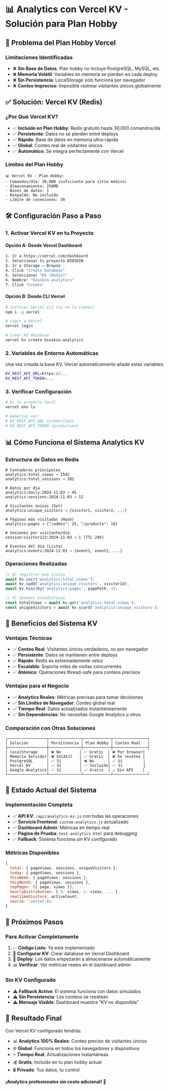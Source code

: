 # 📊 Analytics con Vercel KV - Solución para Plan Hobby

## 🚨 **Problema del Plan Hobby Vercel**

### **Limitaciones Identificadas**
- ❌ **Sin Base de Datos**: Plan hobby no incluye PostgreSQL, MySQL, etc.
- ❌ **Memoria Volátil**: Variables en memoria se pierden en cada deploy
- ❌ **Sin Persistencia**: LocalStorage solo funciona por navegador
- ❌ **Conteo Impreciso**: Imposible rastrear visitantes únicos globalmente

## ✅ **Solución: Vercel KV (Redis)**

### **¿Por Qué Vercel KV?**
- ✅ **Incluido en Plan Hobby**: Redis gratuito hasta 30,000 comandos/día
- ✅ **Persistente**: Datos no se pierden entre deploys
- ✅ **Rápido**: Base de datos en memoria ultra-rápida
- ✅ **Global**: Conteo real de visitantes únicos
- ✅ **Automático**: Se integra perfectamente con Vercel

### **Límites del Plan Hobby**
```
📊 Vercel KV - Plan Hobby:
- Comandos/día: 30,000 (suficiente para sitio médico)
- Almacenamiento: 256MB 
- Bases de datos: 1
- Respaldo: No incluido
- Límite de conexiones: 30
```

## 🛠️ **Configuración Paso a Paso**

### **1. Activar Vercel KV en tu Proyecto**

#### **Opción A: Desde Vercel Dashboard**
```bash
1. Ir a https://vercel.com/dashboard
2. Seleccionar tu proyecto BIOSKIN
3. Ir a Storage → Browse
4. Click "Create Database"
5. Seleccionar "KV (Redis)"
6. Nombre: "bioskin-analytics"
7. Click "Create"
```

#### **Opción B: Desde CLI Vercel**
```bash
# Instalar Vercel CLI (si no lo tienes)
npm i -g vercel

# Login a Vercel
vercel login

# Crear KV database
vercel kv create bioskin-analytics
```

### **2. Variables de Entorno Automáticas**
Una vez creada la base KV, Vercel automáticamente añade estas variables:
```bash
KV_REST_API_URL=https://...
KV_REST_API_TOKEN=...
```

### **3. Verificar Configuración**
```bash
# En tu proyecto local
vercel env ls

# Deberías ver:
# KV_REST_API_URL (production)
# KV_REST_API_TOKEN (production)
```

## 📊 **Cómo Funciona el Sistema Analytics KV**

### **Estructura de Datos en Redis**
```redis
# Contadores principales
analytics:total_views → 1542
analytics:total_sessions → 382

# Datos por día
analytics:daily:2024-11-03 → 45
analytics:sessions:2024-11-03 → 12

# Visitantes únicos (Set)
analytics:unique_visitors → {visitor1, visitor2, ...}

# Páginas más visitadas (Hash)
analytics:pages → {"/admin": 25, "/products": 18}

# Sesiones por visitante/día
session:visitor123:2024-11-03 → 1 (TTL 24h)

# Eventos del día (Lista)
analytics:events:2024-11-03 → [event1, event2, ...]
```

### **Operaciones Realizadas**
```javascript
// Al registrar una visita
await kv.incr('analytics:total_views');
await kv.sadd('analytics:unique_visitors', visitorId);
await kv.hincrby('analytics:pages', pagePath, 1);

// Al obtener estadísticas
const totalViews = await kv.get('analytics:total_views');
const uniqueVisitors = await kv.scard('analytics:unique_visitors');
```

## 🎯 **Beneficios del Sistema KV**

### **Ventajas Técnicas**
- ✅ **Conteo Real**: Visitantes únicos verdaderos, no por navegador
- ✅ **Persistente**: Datos se mantienen entre deploys
- ✅ **Rápido**: Redis es extremadamente veloz
- ✅ **Escalable**: Soporta miles de visitas concurrentes
- ✅ **Atómico**: Operaciones thread-safe para conteos precisos

### **Ventajas para el Negocio**
- ✅ **Analytics Reales**: Métricas precisas para tomar decisiones
- ✅ **Sin Límites de Navegador**: Conteo global real
- ✅ **Tiempo Real**: Datos actualizados instantáneamente
- ✅ **Sin Dependencias**: No necesitas Google Analytics u otros

### **Comparación con Otras Soluciones**
```
┌─────────────────┬──────────────┬────────────┬───────────────┐
│ Solución        │ Persistencia │ Plan Hobby │ Conteo Real   │
├─────────────────┼──────────────┼────────────┼───────────────┤
│ localStorage    │ ❌ No        │ ✅ Gratis  │ ❌ Por browser│
│ Memoria Servidor│ ❌ Volátil   │ ✅ Gratis  │ ❌ Se resetea │
│ PostgreSQL      │ ✅ Sí        │ ❌ No      │ ✅ Sí         │
│ Vercel KV       │ ✅ Sí        │ ✅ Incluido│ ✅ Sí         │
│ Google Analytics│ ✅ Sí        │ ✅ Gratis  │ ⚠️ Sin API    │
└─────────────────┴──────────────┴────────────┴───────────────┘
```

## 🚀 **Estado Actual del Sistema**

### **Implementación Completa**
- ✅ **API KV**: `/api/analytics-kv.js` con todas las operaciones
- ✅ **Servicio Frontend**: `custom-analytics.js` actualizado  
- ✅ **Dashboard Admin**: Métricas en tiempo real
- ✅ **Página de Prueba**: `test-analytics.html` para debugging
- ✅ **Fallback**: Sistema funciona sin KV configurado

### **Métricas Disponibles**
```javascript
{
  total: { pageViews, sessions, uniqueVisitors },
  today: { pageViews, sessions },
  thisWeek: { pageViews, sessions },
  thisMonth: { pageViews, sessions },
  topPages: [{ page, views }],
  hourlyDistribution: { 0: views, 1: views, ... },
  realtimeVisitors: activeCount,
  source: 'vercel-kv'
}
```

## 📝 **Próximos Pasos**

### **Para Activar Completamente**
1. ✅ **Código Listo**: Ya está implementado
2. 🔄 **Configurar KV**: Crear database en Vercel Dashboard
3. 🚀 **Deploy**: Los datos empezarán a almacenarse automáticamente
4. 📊 **Verificar**: Ver métricas reales en el dashboard admin

### **Sin KV Configurado**
- ⚠️ **Fallback Activo**: El sistema funciona con datos simulados
- ⚠️ **Sin Persistencia**: Los conteos se resetean
- ⚠️ **Mensaje Visible**: Dashboard muestra "KV no disponible"

## 🎉 **Resultado Final**

Con Vercel KV configurado tendrás:
- 📊 **Analytics 100% Reales**: Conteo preciso de visitantes únicos
- 🌐 **Global**: Funciona en todos los navegadores y dispositivos  
- ⚡ **Tiempo Real**: Actualizaciones instantáneas
- 💰 **Gratis**: Incluido en tu plan hobby actual
- 🔒 **Privado**: Tus datos, tu control

**¡Analytics profesionales sin costo adicional!** 🚀